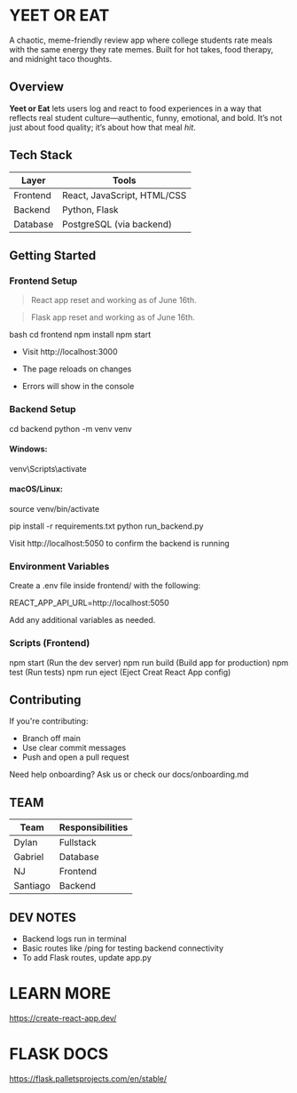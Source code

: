 # YEET OR EAT

A chaotic, meme-friendly review app where college students rate meals with the same energy they rate memes. Built for hot takes, food therapy, and midnight taco thoughts.


## Overview

**Yeet or Eat** lets users log and react to food experiences in a way that reflects real student culture—authentic, funny, emotional, and bold. It’s not just about food quality; it’s about how that meal *hit*.


## Tech Stack

| Layer      | Tools                       |
|------------|-----------------------------|
| Frontend   | React, JavaScript, HTML/CSS |
| Backend    | Python, Flask               |
| Database   | PostgreSQL (via backend)    |


## Getting Started

### Frontend Setup

> React app reset and working as of June 16th.

> Flask app reset and working as of June 16th.

bash
cd frontend
npm install
npm start


- Visit http://localhost:3000

- The page reloads on changes

- Errors will show in the console



### Backend Setup

cd backend
python -m venv venv

#### Windows:
venv\Scripts\activate
#### macOS/Linux:
source venv/bin/activate

pip install -r requirements.txt
python run_backend.py

Visit http://localhost:5050 to confirm the backend is running


### Environment Variables

Create a .env file inside frontend/ with the following:

REACT_APP_API_URL=http://localhost:5050

Add any additional variables as needed.


### Scripts (Frontend)

npm start (Run the dev server)
npm run build (Build app for production)
npm test (Run tests)
npm run eject (Eject Creat React App config)


## Contributing

If you're contributing:
- Branch off main
- Use clear commit messages
- Push and open a pull request

Need help onboarding? Ask us or check our docs/onboarding.md



## TEAM


| Team       | Responsibilities|
|------------|-----------------|
| Dylan      | Fullstack       |
| Gabriel    | Database        |
| NJ         | Frontend        |
| Santiago   | Backend         |

## DEV NOTES
- Backend logs run in terminal
- Basic routes like /ping for testing backend connectivity
- To add Flask routes, update app.py

# LEARN MORE

https://create-react-app.dev/

# FLASK DOCS

https://flask.palletsprojects.com/en/stable/

